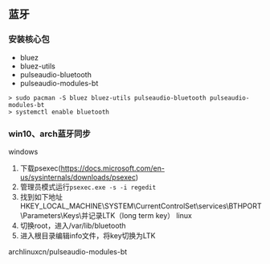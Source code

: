 ## 蓝牙
### 安装核心包
+ bluez
+ bluez-utils
+ pulseaudio-bluetooth
+ pulseaudio-modules-bt
```
> sudo pacman -S bluez bluez-utils pulseaudio-bluetooth pulseaudio-modules-bt
> systemctl enable bluetooth
```
### win10、arch蓝牙同步
windows
1. 下载psexec(https://docs.microsoft.com/en-us/sysinternals/downloads/psexec)
2. 管理员模式运行`psexec.exe -s -i regedit`
3. 找到如下地址HKEY_LOCAL_MACHINE\SYSTEM\CurrentControlSet\services\BTHPORT\Parameters\Keys\并记录LTK（long term key）
linux
1. 切换root，进入/var/lib/bluetooth
2. 进入根目录编辑info文件，将key切换为LTK



archlinuxcn/pulseaudio-modules-bt